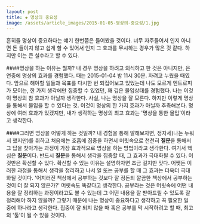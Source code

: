 ```yaml
---  
layout: post  
title: ✚ 명상의 중요성
image: /assets/article_images/2015-01-05-명상의-중요성/1.jpg
---  
```


흔히들 명상이 중요하다는 얘기 한번쯤은 들어봤을 것이다. 너무 자주들어서 인지 아니면 돈 들이지 않고 쉽게 할 수 있어서 인지 그 효과를 무시하는 경우가 많은 것 같다. 하지만 이는 큰 실수라고 할 수 있다. 

####명상을 하는 이유는 뭘까? 
내 경우 명상을 하려고 의식하고 한 것은 아니지만, 은연중에 명상의 효과를 경험했다. 때는 2015-01-04 밤 11시 30분. 자려고 누웠을 때였다. 앞으로 해야할 일들과 목표를 다시한 번 되집어보고 있었는데 나도 모르게 엔트로피가 모이는, 한 가지 생각에만 집중할 수 있었던, 꽤 깊은 몰입상태를 경험했다. 나는 이것이 명상의 참 효과가 아닐까 생각한다. 사실, 나는 명상을 잘 모른다. 하지만 이렇게 명상을 통해서 몰입을 할 수 있다는 것. 이것이 명상의 한 가지 효과가 아닐까 추측해본다. 명상에 여러 효과가 있겠지만, 내가 생각하는 명상의 최고 효과는 '명상을 통한 몰입'이라고 생각한다.

####그러면 명상을 어떻게 하는 것일까?
내 경험을 통해 말해보자면, 정자세(나는 누워서 했지만)를 취하고 처음에는 호흡에 집중을 하면서 머릿속으로 천천히 **질문**을 통해서 그 답을 찾아가는 과정이 가장 효과적으로 명상을 하는 방법이라고 생각한다. 여기서 핵심은 **질문**이다. 반드시 **질문**을 통해서 생각을 집중할 때, 그 효과가 극대화될 수 있다. 이것만은 확신할 수 있다. 확신할 수 있는 이유는 설명하자면 조금 길지만 맞다. 어쨋든 이러한 과정을 통해서 생각을 정리하고 나서 일 또는 공부를 할 때 그 효과는 더욱더 극대화될 것이다. '어지러진 책상에서 공부하는 것보다 잘 정돈되 깔끔한 책상에서 공부하는 것이 더 잘 되지 않은가?' 머릿속도 똑같다고 생각한다. 공부라는 것은 머릿속에 어떤 내용을 잘 정리하는 과정이라고도 볼 수 있는데 그 어떤 내용을 잘 받아드릴 수 있도록 잘 정리해야 하지 않을까? 그렇기 때문에 나는 명상이 중요하다고 생각하고 꼭 필요한 일 중에 하나라고 생각한다. 집중이 잘 되지 않을 때 혹은 공부를 막 시작하려고 할 때, 최고의 '툴'이 될 수 있을 것이다.